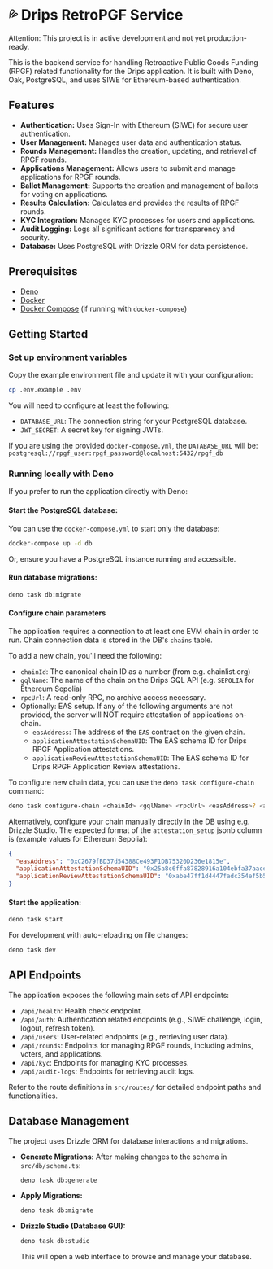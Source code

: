 # 💦 Drips RetroPGF Service

Attention: This project is in active development and not yet production-ready.

This is the backend service for handling Retroactive Public Goods Funding (RPGF) related functionality for the Drips application. It is built with Deno, Oak, PostgreSQL, and uses SIWE for Ethereum-based authentication.

## Features

*   **Authentication:** Uses Sign-In with Ethereum (SIWE) for secure user authentication.
*   **User Management:** Manages user data and authentication status.
*   **Rounds Management:** Handles the creation, updating, and retrieval of RPGF rounds.
*   **Applications Management:** Allows users to submit and manage applications for RPGF rounds.
*   **Ballot Management:** Supports the creation and management of ballots for voting on applications.
*   **Results Calculation:** Calculates and provides the results of RPGF rounds.
*   **KYC Integration:** Manages KYC processes for users and applications.
*   **Audit Logging:** Logs all significant actions for transparency and security.
*   **Database:** Uses PostgreSQL with Drizzle ORM for data persistence.

## Prerequisites

*   [Deno](https://deno.land/)
*   [Docker](https://www.docker.com/)
*   [Docker Compose](https://docs.docker.com/compose/) (if running with `docker-compose`)

## Getting Started

### Set up environment variables

Copy the example environment file and update it with your configuration:

```bash
cp .env.example .env
```

You will need to configure at least the following:

*   `DATABASE_URL`: The connection string for your PostgreSQL database.
*   `JWT_SECRET`: A secret key for signing JWTs.

If you are using the provided `docker-compose.yml`, the `DATABASE_URL` will be:
`postgresql://rpgf_user:rpgf_password@localhost:5432/rpgf_db`

### Running locally with Deno

If you prefer to run the application directly with Deno:

#### Start the PostgreSQL database:

You can use the `docker-compose.yml` to start only the database:
```bash
docker-compose up -d db
```
Or, ensure you have a PostgreSQL instance running and accessible.

#### Run database migrations:

```bash
deno task db:migrate
```

#### Configure chain parameters

The application requires a connection to at least one EVM chain in order to run.
Chain connection data is stored in the DB's `chains` table.

To add a new chain, you'll need the following:

- `chainId`: The canonical chain ID as a number (from e.g. chainlist.org)
- `gqlName`: The name of the chain on the Drips GQL API (e.g. `SEPOLIA` for Ethereum Sepolia)
- `rpcUrl`: A read-only RPC, no archive access necessary.
- Optionally: EAS setup. If any of the following arguments are not provided, the server will NOT require attestation of applications on-chain.
    - `easAddress`: The address of the `EAS` contract on the given chain.
    - `applicationAttestationSchemaUID`: The EAS schema ID for Drips RPGF Application attestations.
    - `applicationReviewAttestationSchemaUID`: The EAS schema ID for Drips RPGF Application Review attestations.

To configure new chain data, you can use the `deno task configure-chain` command:

```bash
deno task configure-chain <chainId> <gqlName> <rpcUrl> <easAddress>? <applicationAttestationSchemaUID>? <applicationReviewAttestationSchemaUID>?
```

Alternatively, configure your chain manually directly in the DB using e.g. Drizzle Studio. The expected format of the `attestation_setup` jsonb column is (example values for Ethereum Sepolia):

```json
{
  "easAddress": "0xC2679fBD37d54388Ce493F1DB75320D236e1815e",
  "applicationAttestationSchemaUID": "0x25a8c6ffa87828916a104ebfa37aaced5c52122d6879d1edac2f883cbbb721bd",
  "applicationReviewAttestationSchemaUID": "0xabe47ff1d4447fadc354ef5b53f009274d619af17b518b7fbfdd7fb4f1705c74"
}
```

#### Start the application:

```bash
deno task start
```
For development with auto-reloading on file changes:
```bash
deno task dev
```

## API Endpoints

The application exposes the following main sets of API endpoints:

*   `/api/health`: Health check endpoint.
*   `/api/auth`: Authentication related endpoints (e.g., SIWE challenge, login, logout, refresh token).
*   `/api/users`: User-related endpoints (e.g., retrieving user data).
*   `/api/rounds`: Endpoints for managing RPGF rounds, including admins, voters, and applications.
*   `/api/kyc`: Endpoints for managing KYC processes.
*   `/api/audit-logs`: Endpoints for retrieving audit logs.

Refer to the route definitions in `src/routes/` for detailed endpoint paths and functionalities.

## Database Management

The project uses Drizzle ORM for database interactions and migrations.

*   **Generate Migrations:** After making changes to the schema in `src/db/schema.ts`:
    ```bash
    deno task db:generate
    ```
*   **Apply Migrations:**
    ```bash
    deno task db:migrate
    ```
*   **Drizzle Studio (Database GUI):**
    ```bash
    deno task db:studio
    ```
    This will open a web interface to browse and manage your database.
